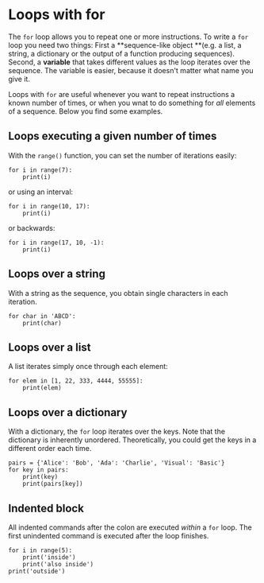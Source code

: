 
# Loops with for

The `for` loop allows you to repeat one or more instructions. To write a `for` loop you need two things: First a **sequence-like object **(e.g. a list, a string, a dictionary or the output of a function producing sequences). Second, a **variable** that takes different values as the loop iterates over the sequence. The variable is easier, because it doesn't matter what name you give it.

Loops with `for` are useful whenever you want to repeat instructions a known number of times, or when you wnat to do something for *all* elements of a sequence. Below you find some examples.

## Loops executing a given number of times

With the `range()` function, you can set the number of iterations easily:

    for i in range(7):
        print(i)

or using an interval:

    for i in range(10, 17):
        print(i)

or backwards:

    for i in range(17, 10, -1):
        print(i)


## Loops over a string

With a string as the sequence, you obtain single characters in each iteration.

    for char in 'ABCD':
        print(char)


## Loops over a list

A list iterates simply once through each element:

    for elem in [1, 22, 333, 4444, 55555]:
        print(elem)


## Loops over a dictionary

With a dictionary, the `for` loop iterates over the keys. Note that the dictionary is inherently unordered. Theoretically, you could get the keys in a different order each time.

    pairs = {'Alice': 'Bob', 'Ada': 'Charlie', 'Visual': 'Basic'}
    for key in pairs:
        print(key)
        print(pairs[key])

## Indented block

All indented commands after the colon are executed *within* a `for` loop. The first unindented command is executed after the loop finishes.

    for i in range(5):
        print('inside')
        print('also inside')
    print('outside')